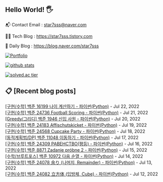 ## Hello World! 🖐

📬 Contact Email : star7sss@naver.com

👨‍💻 Tech Blog : https://star7sss.tistory.com

🤪 Daily Blog : https://blog.naver.com/star7sss

[![Portfolio](https://img.shields.io/badge/Portfolio-%23000000.svg?style=for-the-badge&logo=firefox&logoColor=#FF7139)](https://fern-way-13f.notion.site/Jang-Thang-3b7b327981a2456c8ee5952eadb848b9)

[![github stats](https://github-readme-stats.vercel.app/api?username=jangThang&show_icons=true&hide_border=False)](https://star7sss.tistory.com)

[![solved.ac tier](http://mazassumnida.wtf/api/v2/generate_badge?boj=star7sss)](https://solved.ac/star7sss)

## 📋 [Recent blog posts]
[[구현/수학] 백준 16199 나이 계산하기 - 파이썬(Python)](https://star7sss.tistory.com/442) - Jul 22, 2022<br>
[[구현/수학] 백준 24736 Football Scoring - 파이썬(Python)](https://star7sss.tistory.com/441) - Jul 21, 2022<br>
[[Greedy/그리디] 백준 1946 신입 사원 - 파이썬(Python)](https://star7sss.tistory.com/449) - Jul 20, 2022<br>
[[구현/수학] 백준 24183 Affischutskicket - 파이썬(Python)](https://star7sss.tistory.com/440) - Jul 19, 2022<br>
[[구현/수학] 백준 24568 Cupcake Party - 파이썬(Python)](https://star7sss.tistory.com/439) - Jul 18, 2022<br>
[[동적계획법/DP] 백준 11048 이동하기 - 파이썬(Python)](https://star7sss.tistory.com/447) - Jul 17, 2022<br>
[[구현/수학] 백준 24309 РАВЕНСТВО(평등) - 파이썬(Python)](https://star7sss.tistory.com/438) - Jul 16, 2022<br>
[[구현/수학] 백준 8871 Zadanie próbne 2 - 파이썬(Python)](https://star7sss.tistory.com/435) - Jul 15, 2022<br>
[[수학/브루트포스] 백준 10972 다음 순열 - 파이썬(Python)](https://star7sss.tistory.com/446) - Jul 14, 2022<br>
[[구현/수학] 백준 24078 余り (나머지, Remainder) - 파이썬(Python)](https://star7sss.tistory.com/434) - Jul 13, 2022<br>
[[구현/수학] 백준 24082 立方体 (입방체, Cube) - 파이썬(Python)](https://star7sss.tistory.com/433) - Jul 12, 2022<br>

